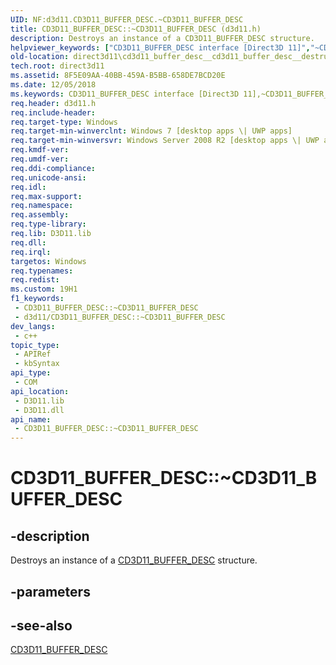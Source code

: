 ```yaml
---
UID: NF:d3d11.CD3D11_BUFFER_DESC.~CD3D11_BUFFER_DESC
title: CD3D11_BUFFER_DESC::~CD3D11_BUFFER_DESC (d3d11.h)
description: Destroys an instance of a CD3D11_BUFFER_DESC structure.
helpviewer_keywords: ["CD3D11_BUFFER_DESC interface [Direct3D 11]","~CD3D11_BUFFER_DESC destructor","CD3D11_BUFFER_DESC.~CD3D11_BUFFER_DESC","CD3D11_BUFFER_DESC::~CD3D11_BUFFER_DESC","CD3D11_BUFFER_DESC::~CD3D11_BUFFER_DESC()","d3d11/CD3D11_BUFFER_DESC::~CD3D11_BUFFER_DESC","direct3d11.cd3d11_buffer_desc__cd3d11_buffer_desc__destructor","~CD3D11_BUFFER_DESC","~CD3D11_BUFFER_DESC destructor [Direct3D 11]","~CD3D11_BUFFER_DESC destructor [Direct3D 11]","CD3D11_BUFFER_DESC interface"]
old-location: direct3d11\cd3d11_buffer_desc__cd3d11_buffer_desc__destructor.htm
tech.root: direct3d11
ms.assetid: 8F5E09AA-40BB-459A-B5BB-658DE7BCD20E
ms.date: 12/05/2018
ms.keywords: CD3D11_BUFFER_DESC interface [Direct3D 11],~CD3D11_BUFFER_DESC destructor, CD3D11_BUFFER_DESC.~CD3D11_BUFFER_DESC, CD3D11_BUFFER_DESC::~CD3D11_BUFFER_DESC, CD3D11_BUFFER_DESC::~CD3D11_BUFFER_DESC(), d3d11/CD3D11_BUFFER_DESC::~CD3D11_BUFFER_DESC, direct3d11.cd3d11_buffer_desc__cd3d11_buffer_desc__destructor, ~CD3D11_BUFFER_DESC, ~CD3D11_BUFFER_DESC destructor [Direct3D 11], ~CD3D11_BUFFER_DESC destructor [Direct3D 11],CD3D11_BUFFER_DESC interface
req.header: d3d11.h
req.include-header: 
req.target-type: Windows
req.target-min-winverclnt: Windows 7 [desktop apps \| UWP apps]
req.target-min-winversvr: Windows Server 2008 R2 [desktop apps \| UWP apps]
req.kmdf-ver: 
req.umdf-ver: 
req.ddi-compliance: 
req.unicode-ansi: 
req.idl: 
req.max-support: 
req.namespace: 
req.assembly: 
req.type-library: 
req.lib: D3D11.lib
req.dll: 
req.irql: 
targetos: Windows
req.typenames: 
req.redist: 
ms.custom: 19H1
f1_keywords:
 - CD3D11_BUFFER_DESC::~CD3D11_BUFFER_DESC
 - d3d11/CD3D11_BUFFER_DESC::~CD3D11_BUFFER_DESC
dev_langs:
 - c++
topic_type:
 - APIRef
 - kbSyntax
api_type:
 - COM
api_location:
 - D3D11.lib
 - D3D11.dll
api_name:
 - CD3D11_BUFFER_DESC::~CD3D11_BUFFER_DESC
---
```


# CD3D11_BUFFER_DESC::~CD3D11_BUFFER_DESC


## -description

Destroys an instance of a <a href="/windows/desktop/api/d3d11/ns-d3d11-cd3d11_buffer_desc">CD3D11_BUFFER_DESC</a> structure.

## -parameters

## -see-also

<a href="/windows/desktop/api/d3d11/ns-d3d11-cd3d11_buffer_desc">CD3D11_BUFFER_DESC</a>

